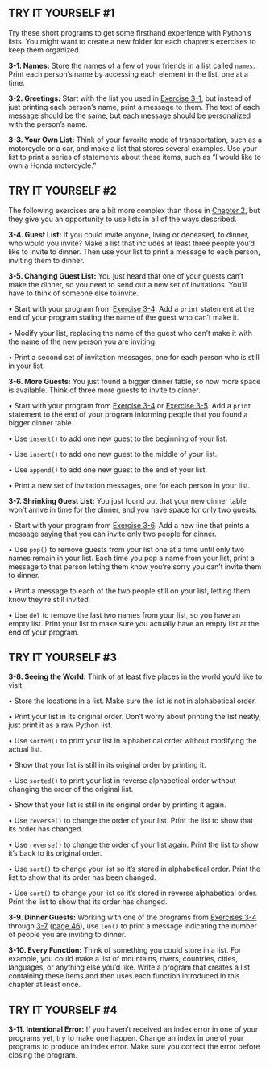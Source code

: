 
  

  

TRY IT YOURSELF \#1
-------------------

Try these short programs to get some firsthand experience with Python’s
lists. You might want to create a new folder for each chapter’s
exercises to keep them organized.

<span id="ch3exe1"></span>**3-1. Names:** Store the names of a few of
your friends in a list called `names`. Print each person’s name by
accessing each element in the list, one at a time.

<span id="ch3exe2"></span>**3-2. Greetings:** Start with the list you
used in [Exercise 3-1](#ch3exe1), but instead of just printing each
person’s name, print a message to them. The text of each message should
be the same, but each message should be personalized with the person’s
name.

<span id="ch3exe3"></span>**3-3. Your Own List:** Think of your favorite
mode of transportation, such as a motorcycle or a car, and make a list
that stores several examples. Use your list to print a series of
statements about these items, such as “I would like to own a Honda
motorcycle.”

  

TRY IT YOURSELF \#2
-------------------

The following exercises are a bit more complex than those in [Chapter
2](../chapter_02/README.md#ch02), but they give you an opportunity to use lists in all
of the ways described.

<span id="ch3exe4"></span>**3-4. Guest List:** If you could invite
anyone, living or deceased, to dinner, who would you invite? Make a list
that includes at least three people you’d like to invite to dinner. Then
use your list to print a message to each person, inviting them to
dinner.

<span id="ch3exe5"></span>**3-5. Changing Guest List:** You just heard
that one of your guests can’t make the dinner, so you need to send out a
new set of invitations. You’ll have to think of someone else to invite.

• Start with your program from [Exercise 3-4](#ch3exe4). Add a `print`
statement at the end of your program stating the name of the guest who
can’t make it.

• Modify your list, replacing the name of the guest who can’t make it
with the name of the new person you are inviting.

• Print a second set of invitation messages, one for each person who is
still in your list.

<span id="ch3exe6"></span>**3-6. More Guests:** You just found a bigger
dinner table, so now more space is available. Think of three more guests
to invite to dinner.

• Start with your program from [Exercise 3-4](#ch3exe4) or [Exercise
3-5](#ch3exe5). Add a `print` statement to the end of your program
informing people that you found a bigger dinner table.

• Use `insert()` to add one new guest to the beginning of your list.

• Use `insert()` to add one new guest to the middle of your list.

• Use `append()` to add one new guest to the end of your list.

• Print a new set of invitation messages, one for each person in your
list.

<span id="page_47"></span><span id="ch3exe7"></span>**3-7. Shrinking
Guest List:** You just found out that your new dinner table won’t arrive
in time for the dinner, and you have space for only two guests.

• Start with your program from [Exercise 3-6](#ch3exe6). Add a new line
that prints a message saying that you can invite only two people for
dinner.

• Use `pop()` to remove guests from your list one at a time until only
two names remain in your list. Each time you pop a name from your list,
print a message to that person letting them know you’re sorry you can’t
invite them to dinner.

• Print a message to each of the two people still on your list, letting
them know they’re still invited.

• Use `del` to remove the last two names from your list, so you have an
empty list. Print your list to make sure you actually have an empty list
at the end of your program.

  

<span id="page_50"></span>

TRY IT YOURSELF \#3
-------------------

<span id="ch3exe8"></span>**3-8. Seeing the World:** Think of at least
five places in the world you’d like to visit.

• Store the locations in a list. Make sure the list is not in
alphabetical order.

• Print your list in its original order. Don’t worry about printing the
list neatly, just print it as a raw Python list.

• Use `sorted()` to print your list in alphabetical order without
modifying the actual list.

• Show that your list is still in its original order by printing it.

• Use `sorted()` to print your list in reverse alphabetical order
without changing the order of the original list.

• Show that your list is still in its original order by printing it
again.

• Use `reverse()` to change the order of your list. Print the list to
show that its order has changed.

• Use `reverse()` to change the order of your list again. Print the list
to show it’s back to its original order.

• Use `sort()` to change your list so it’s stored in alphabetical order.
Print the list to show that its order has been changed.

• Use `sort()` to change your list so it’s stored in reverse
alphabetical order. Print the list to show that its order has changed.

<span id="ch3exe9"></span>**3-9. Dinner Guests:** Working with one of
the programs from [Exercises 3-4](#ch3exe4) through [3-7](#ch3exe7)
([page 46](#page_46)), use `len()` to print a message indicating the
number of people you are inviting to dinner.

<span id="ch3exe10"></span>**3-10. Every Function:** Think of something
you could store in a list. For example, you could make a list of
mountains, rivers, countries, cities, languages, or anything else you’d
like. Write a program that creates a list containing these items and
then uses each function introduced in this chapter at least once.

  

<span id="page_52"></span>

TRY IT YOURSELF \#4
-------------------

<span id="ch3exe11"></span>**3-11. Intentional Error:** If you haven’t
received an index error in one of your programs yet, try to make one
happen. Change an index in one of your programs to produce an index
error. Make sure you correct the error before closing the program.

